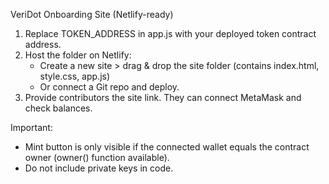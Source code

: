 VeriDot Onboarding Site (Netlify-ready)

1) Replace TOKEN_ADDRESS in app.js with your deployed token contract address.
2) Host the folder on Netlify:
   - Create a new site > drag & drop the site folder (contains index.html, style.css, app.js)
   - Or connect a Git repo and deploy.
3) Provide contributors the site link. They can connect MetaMask and check balances.

Important:
- Mint button is only visible if the connected wallet equals the contract owner (owner() function available).
- Do not include private keys in code.
